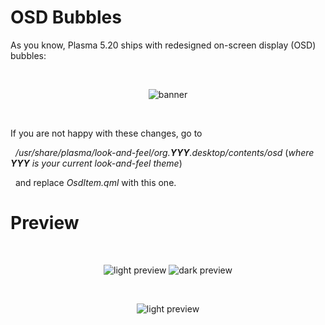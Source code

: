 # OSD Bubbles

As you know, Plasma 5.20 ships with redesigned on-screen display (OSD) bubbles:

&nbsp;
<p align="center">
    <img src="https://imgur.com/32c5OtJ.png" alt="banner">
</p>
&nbsp;

If you are not happy with these changes, go to  


&nbsp;
*/usr/share/plasma/look-and-feel/org.**YYY**.desktop/contents/osd* (*where **YYY** is your current look-and-feel theme*)

&nbsp;
and replace *OsdItem.qml* with this one.
&nbsp;


# Preview
&nbsp;

<p align="center">
    <img src="https://imgur.com/XOdpJvb.png" alt="light preview"> <img src="https://imgur.com/puXJTGm.png" alt="dark preview">
</p>

&nbsp;
<p align="center">
    <img src="https://imgur.com/0lUI3r3.png" alt="light preview">
</p>
